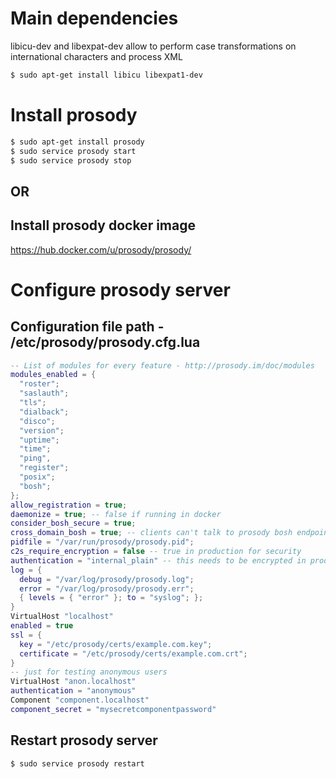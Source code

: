 # Main dependencies

libicu-dev and libexpat-dev allow to perform case transformations on international characters and process XML

```bash
$ sudo apt-get install libicu libexpat1-dev
```

# Install prosody

```bash
$ sudo apt-get install prosody
$ sudo service prosody start
$ sudo service prosody stop
```

## OR

## Install prosody docker image

https://hub.docker.com/u/prosody/prosody/

# Configure prosody server

## Configuration file path - /etc/prosody/prosody.cfg.lua

```lua
-- List of modules for every feature - http://prosody.im/doc/modules
modules_enabled = {
  "roster";
  "saslauth";
  "tls";
  "dialback";
  "disco";
  "version";
  "uptime";
  "time";
  "ping",
  "register";
  "posix";
  "bosh";
};
allow_registration = true;
daemonize = true; -- false if running in docker
consider_bosh_secure = true;
cross_domain_bosh = true; -- clients can't talk to prosody bosh endpoint directly, we handle SSL through nginx.
pidfile = "/var/run/prosody/prosody.pid";
c2s_require_encryption = false -- true in production for security
authentication = "internal_plain" -- this needs to be encrypted in production
log = {
  debug = "/var/log/prosody/prosody.log";
  error = "/var/log/prosody/prosody.err";
  { levels = { "error" }; to = "syslog"; };
}
VirtualHost "localhost"
enabled = true
ssl = {
  key = "/etc/prosody/certs/example.com.key";
  certificate = "/etc/prosody/certs/example.com.crt";
}
-- just for testing anonymous users
VirtualHost "anon.localhost"
authentication = "anonymous"
Component "component.localhost"
component_secret = "mysecretcomponentpassword"
```

## Restart prosody server

```bash
$ sudo service prosody restart
```

